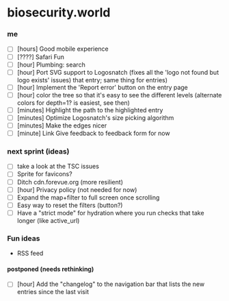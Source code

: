 # biosecurity.world

### me
- [ ] [hours] Good mobile experience
- [ ] [????] Safari Fun
- [ ] [hour] Plumbing: search
- [ ] [hour] Port SVG support to Logosnatch (fixes all the 'logo not found but logo exists' issues)
  that entry; same thing for entries)
- [ ] [hour] Implement the 'Report error' button on the entry page
- [ ] [hour] color the tree so that it's easy to see the different levels (alternate colors for depth=1? is easiest, see
  then)
- [ ] [minutes] Highlight the path to the highlighted entry
- [ ] [minutes] Optimize Logosnatch's size picking algorithm
- [ ] [minutes] Make the edges nicer
- [ ] [minute] Link Give feedback to feedback form for now

### next sprint (ideas)
- [ ] take a look at the TSC issues
- [ ] Sprite for favicons?
- [ ] Ditch cdn.forevue.org (more resilient)
- [ ] [hour] Privacy policy (not needed for now)
- [ ] Expand the map+filter to full screen once scrolling 
- [ ] Easy way to reset the filters (button?) 
- [ ] Have a "strict mode" for hydration where you run checks that take longer (like active_url) 

### Fun ideas
- RSS feed

#### postponed (needs rethinking)
- [ ] [hour] Add the "changelog" to the navigation bar that lists the new entries since the last visit
